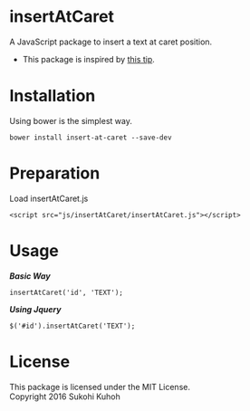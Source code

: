 # insertAtCaret
A JavaScript package to insert a text at caret position.

* This package is inspired by [this tip](http://stackoverflow.com/questions/1064089/inserting-a-text-where-cursor-is-using-javascript-jquery).

# Installation
Using bower is the simplest way.

    bower install insert-at-caret --save-dev

# Preparation

Load insertAtCaret.js

    <script src="js/insertAtCaret/insertAtCaret.js"></script>

# Usage

***Basic Way***

    insertAtCaret('id', 'TEXT');
    
***Using Jquery***

    $('#id').insertAtCaret('TEXT');
    
# License
    
This package is licensed under the MIT License.  
Copyright 2016 Sukohi Kuhoh